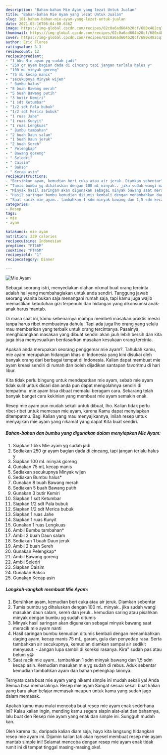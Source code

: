 ```yaml
---
description: "Bahan-bahan Mie Ayam yang lezat Untuk Jualan"
title: "Bahan-bahan Mie Ayam yang lezat Untuk Jualan"
slug: 181-bahan-bahan-mie-ayam-yang-lezat-untuk-jualan
date: 2021-05-16T05:04:00.636Z
image: https://img-global.cpcdn.com/recipes/02c0a6ad604b20cf/680x482cq70/mie-ayam-foto-resep-utama.jpg
thumbnail: https://img-global.cpcdn.com/recipes/02c0a6ad604b20cf/680x482cq70/mie-ayam-foto-resep-utama.jpg
cover: https://img-global.cpcdn.com/recipes/02c0a6ad604b20cf/680x482cq70/mie-ayam-foto-resep-utama.jpg
author: Eric Flores
ratingvalue: 3.3
reviewcount: 12
recipeingredient:
- "1 bks Mie ayam yg sudah jadi"
- "250 gr ayam bagian dada di cincang tapi jangan terlalu halus y"
- "100 mL minyak goreng"
- "75 mL kecap manis"
- "secukupnya Minyak wijen"
- " Bumbu halus"
- "8 buah Bawang merah"
- "5 buah Bawang putih"
- "3 butir Kemiri"
- "1 sdt Ketumbar"
- "1/2 sdt Pala bubuk"
- "1/2 sdt Merica bubuk"
- "1 ruas Jahe"
- "1 ruas Kunyit"
- "1 ruas Lengkuas"
- " Bumbu tambahan"
- "2 buah Daun salam"
- "1 buah Daun jeruk"
- "2 buah Sereh"
- " Pelengkap"
- " Bawang goreng"
- " Seledri"
- " Caisim"
- " Bakso"
- " Kecap asin"
recipeinstructions:
- "Bersihkan ayam, kemudian beri cuka atau air jeruk. Diamkan sebentar"
- "Tumis bumbu yg dihaluskan dengan 100 mL minyak.. jika sudah wangi masukan daun salam, sereh dan jeruk.. kemudian saring atau pisahkan minyak dengan bumbu yg sudah ditumis"
- "Minyak hasil saringan akan digunakan sebagai minyak bawang saat meracik mie ayam nanti"
- "Hasil saringan bumbu kemudian ditumis kembali dengan menambahkan daging ayam, kecap manis 75 mL, garam, gula dan penyedap rasa. Serta tambahkan air secukupnya, kemudian diamkan sampai air sedikit menyusut. Jangan lupa sambil di koreksi rasanya. Kira&#34; sudah pas atau belum y😀"
- "Saat racik mie ayam.. tambahkan 1 sdm minyak bawang dan 1,5 sdm kecap asin. Kemudian masukan mie yg sudah di rebus. Aduk sebentar kemudian tambahkan ayam dan bahan pelengkap lainnya."
categories:
- Resep
tags:
- mie
- ayam

katakunci: mie ayam 
nutrition: 239 calories
recipecuisine: Indonesian
preptime: "PT16M"
cooktime: "PT45M"
recipeyield: "1"
recipecategory: Dinner

---
```



![Mie Ayam](https://img-global.cpcdn.com/recipes/02c0a6ad604b20cf/680x482cq70/mie-ayam-foto-resep-utama.jpg)

Sebagai seorang istri, menyediakan olahan nikmat buat orang tercinta adalah hal yang membahagiakan untuk anda sendiri. Tanggung jawab seorang  wanita bukan saja menangani rumah saja, tapi kamu juga wajib memastikan kebutuhan gizi terpenuhi dan hidangan yang dikonsumsi anak-anak harus mantab.

Di masa  saat ini, kamu sebenarnya mampu membeli masakan praktis meski tanpa harus ribet membuatnya dahulu. Tapi ada juga lho orang yang selalu mau memberikan yang terbaik untuk orang tercintanya. Pasalnya, menghidangkan masakan yang dibuat sendiri akan jauh lebih bersih dan kita juga bisa menyesuaikan berdasarkan masakan kesukaan orang tercinta. 



Apakah anda merupakan seorang penggemar mie ayam?. Tahukah kamu, mie ayam merupakan hidangan khas di Indonesia yang kini disukai oleh banyak orang dari berbagai tempat di Indonesia. Kalian dapat membuat mie ayam kreasi sendiri di rumah dan boleh dijadikan santapan favoritmu di hari libur.

Kita tidak perlu bingung untuk mendapatkan mie ayam, sebab mie ayam tidak sulit untuk dicari dan anda pun dapat mengolahnya sendiri di tempatmu. mie ayam bisa dibuat memalui beragam cara. Sekarang telah banyak banget cara kekinian yang membuat mie ayam semakin enak.

Resep mie ayam pun mudah sekali untuk dibuat, lho. Kalian tidak perlu ribet-ribet untuk memesan mie ayam, karena Kamu dapat menyiapkan ditempatmu. Bagi Kalian yang mau menyajikannya, inilah resep untuk menyajikan mie ayam yang nikamat yang dapat Kita buat sendiri.

<!--inarticleads1-->

##### Bahan-bahan dan bumbu yang digunakan dalam menyiapkan Mie Ayam:

1. Siapkan 1 bks Mie ayam yg sudah jadi
1. Sediakan 250 gr ayam bagian dada di cincang, tapi jangan terlalu halus y
1. Siapkan 100 mL minyak goreng
1. Gunakan 75 mL kecap manis
1. Sediakan secukupnya Minyak wijen
1. Sediakan  Bumbu halus*
1. Gunakan 8 buah Bawang merah
1. Sediakan 5 buah Bawang putih
1. Gunakan 3 butir Kemiri
1. Siapkan 1 sdt Ketumbar
1. Siapkan 1/2 sdt Pala bubuk
1. Siapkan 1/2 sdt Merica bubuk
1. Siapkan 1 ruas Jahe
1. Siapkan 1 ruas Kunyit
1. Gunakan 1 ruas Lengkuas
1. Ambil  Bumbu tambahan*
1. Ambil 2 buah Daun salam
1. Sediakan 1 buah Daun jeruk
1. Ambil 2 buah Sereh
1. Gunakan  Pelengkap*
1. Ambil  Bawang goreng
1. Ambil  Seledri
1. Siapkan  Caisim
1. Gunakan  Bakso
1. Gunakan  Kecap asin




<!--inarticleads2-->

##### Langkah-langkah membuat Mie Ayam:

1. Bersihkan ayam, kemudian beri cuka atau air jeruk. Diamkan sebentar
1. Tumis bumbu yg dihaluskan dengan 100 mL minyak.. jika sudah wangi masukan daun salam, sereh dan jeruk.. kemudian saring atau pisahkan minyak dengan bumbu yg sudah ditumis
1. Minyak hasil saringan akan digunakan sebagai minyak bawang saat meracik mie ayam nanti
1. Hasil saringan bumbu kemudian ditumis kembali dengan menambahkan daging ayam, kecap manis 75 mL, garam, gula dan penyedap rasa. Serta tambahkan air secukupnya, kemudian diamkan sampai air sedikit menyusut. - Jangan lupa sambil di koreksi rasanya. Kira&#34; sudah pas atau belum y😀
1. Saat racik mie ayam.. tambahkan 1 sdm minyak bawang dan 1,5 sdm kecap asin. Kemudian masukan mie yg sudah di rebus. Aduk sebentar kemudian tambahkan ayam dan bahan pelengkap lainnya.




Ternyata cara buat mie ayam yang nikamt simple ini mudah sekali ya! Anda Semua bisa memasaknya. Resep mie ayam Sangat sesuai sekali buat kalian yang baru akan belajar memasak maupun untuk kamu yang sudah jago dalam memasak.

Apakah kamu mau mulai mencoba buat resep mie ayam enak sederhana ini? Kalau kalian ingin, mending kamu segera siapin alat-alat dan bahannya, lalu buat deh Resep mie ayam yang enak dan simple ini. Sungguh mudah kan. 

Oleh karena itu, daripada kalian diam saja, hayo kita langsung hidangkan resep mie ayam ini. Dijamin kalian tak akan nyesel membuat resep mie ayam mantab simple ini! Selamat mencoba dengan resep mie ayam enak tidak rumit ini di tempat tinggal masing-masing,oke!.

